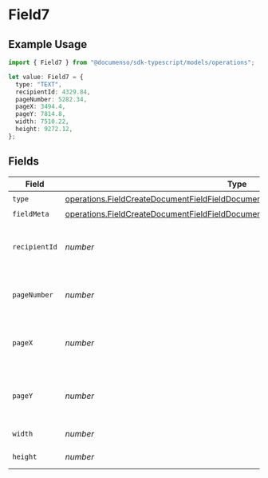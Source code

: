# Field7

## Example Usage

```typescript
import { Field7 } from "@documenso/sdk-typescript/models/operations";

let value: Field7 = {
  type: "TEXT",
  recipientId: 4329.84,
  pageNumber: 5282.34,
  pageX: 3494.4,
  pageY: 7814.8,
  width: 7510.22,
  height: 9272.12,
};
```

## Fields

| Field                                                                                                                                                                                    | Type                                                                                                                                                                                     | Required                                                                                                                                                                                 | Description                                                                                                                                                                              |
| ---------------------------------------------------------------------------------------------------------------------------------------------------------------------------------------- | ---------------------------------------------------------------------------------------------------------------------------------------------------------------------------------------- | ---------------------------------------------------------------------------------------------------------------------------------------------------------------------------------------- | ---------------------------------------------------------------------------------------------------------------------------------------------------------------------------------------- |
| `type`                                                                                                                                                                                   | [operations.FieldCreateDocumentFieldFieldDocumentsFieldsRequestRequestBody7Type](../../models/operations/fieldcreatedocumentfieldfielddocumentsfieldsrequestrequestbody7type.md)         | :heavy_check_mark:                                                                                                                                                                       | N/A                                                                                                                                                                                      |
| `fieldMeta`                                                                                                                                                                              | [operations.FieldCreateDocumentFieldFieldDocumentsFieldsRequestRequestBodyFieldMeta](../../models/operations/fieldcreatedocumentfieldfielddocumentsfieldsrequestrequestbodyfieldmeta.md) | :heavy_minus_sign:                                                                                                                                                                       | N/A                                                                                                                                                                                      |
| `recipientId`                                                                                                                                                                            | *number*                                                                                                                                                                                 | :heavy_check_mark:                                                                                                                                                                       | The ID of the recipient to create the field for.                                                                                                                                         |
| `pageNumber`                                                                                                                                                                             | *number*                                                                                                                                                                                 | :heavy_check_mark:                                                                                                                                                                       | The page number the field will be on.                                                                                                                                                    |
| `pageX`                                                                                                                                                                                  | *number*                                                                                                                                                                                 | :heavy_check_mark:                                                                                                                                                                       | The X coordinate of where the field will be placed.                                                                                                                                      |
| `pageY`                                                                                                                                                                                  | *number*                                                                                                                                                                                 | :heavy_check_mark:                                                                                                                                                                       | The Y coordinate of where the field will be placed.                                                                                                                                      |
| `width`                                                                                                                                                                                  | *number*                                                                                                                                                                                 | :heavy_check_mark:                                                                                                                                                                       | The width of the field.                                                                                                                                                                  |
| `height`                                                                                                                                                                                 | *number*                                                                                                                                                                                 | :heavy_check_mark:                                                                                                                                                                       | The height of the field.                                                                                                                                                                 |